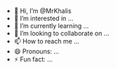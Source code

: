 - 👋 Hi, I’m @MrKhalis
- 👀 I’m interested in ...
- 🌱 I’m currently learning ...
- 💞️ I’m looking to collaborate on ...
- 📫 How to reach me ...
- 😄 Pronouns: ...
- ⚡ Fun fact: ...

<!---
MrKhalis/MrKhalis is a ✨ special ✨ repository because its `README.md` (this file) appears on your GitHub profile.
You can click the Preview link to take a look at your changes.
--->
